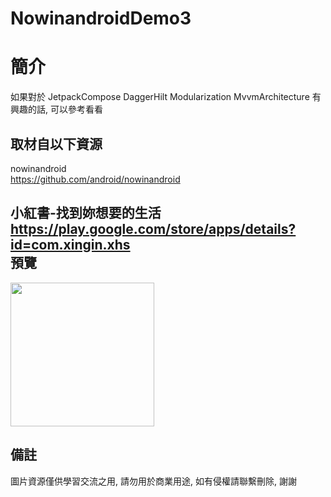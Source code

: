 # NowinandroidDemo3

簡介
==================================
如果對於 JetpackCompose DaggerHilt Modularization MvvmArchitecture 有興趣的話, 可以參考看看                               

取材自以下資源
--------
nowinandroid           
https://github.com/android/nowinandroid       
	
小紅書-找到妳想要的生活           
https://play.google.com/store/apps/details?id=com.xingin.xhs                                                                                                                                                                                                                                                                                            
預覽
--------
<p align="left">
  <img src="https://i.imgur.com/FUTn7dk.png" width="230"/>
</p> 

備註
--------
圖片資源僅供學習交流之用, 請勿用於商業用途, 如有侵權請聯繫刪除, 謝謝   
